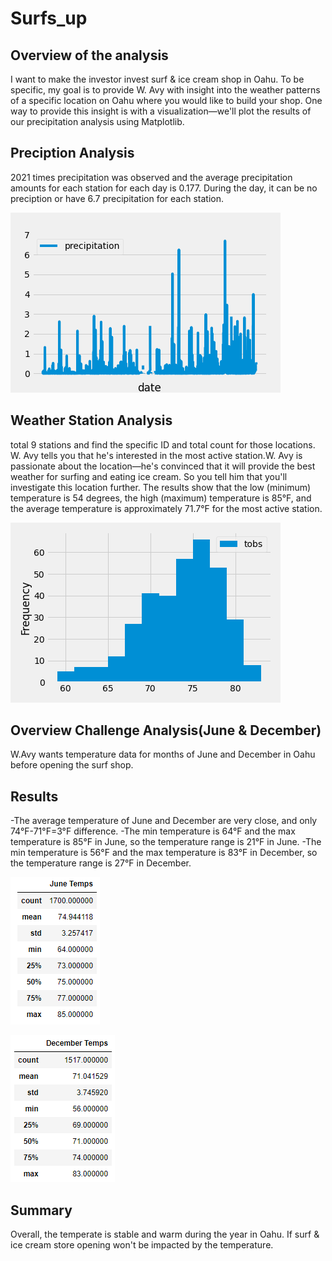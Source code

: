# Surfs_up
## Overview of the analysis
I want to make the investor invest surf & ice cream shop in Oahu.
To be specific, my goal is to provide W. Avy with insight into the weather patterns of a specific location on Oahu where you would like to build your shop. One way to provide this insight is with a visualization—we'll plot the results of our precipitation analysis using Matplotlib.

## Preciption Analysis

2021 times precipitation was observed and the average precipitation amounts for each station for each day is 0.177. During the day, it can be no preciption or have 6.7 precipitation for each station.

![](Images/precipitation.png)

## Weather Station Analysis
total 9 stations and find the specific ID and total count for those locations.
W. Avy tells you that he's interested in the most active station.W. Avy is passionate about the location—he's convinced that it will provide the best weather for surfing and eating ice cream. So you tell him that you'll investigate this location further.
The results show that the low (minimum) temperature is 54 degrees, the high (maximum) temperature is 85°F, and the average temperature is approximately 71.7°F for the most active station.

![](Images/station-histogram.png)

## Overview Challenge Analysis(June & December)
W.Avy wants temperature data for months of June and December in Oahu before opening the surf shop.

## Results
-The average temperature of June and December are very close, and only 74°F-71°F=3°F difference. 
-The min temperature is 64°F and the max temperature is 85°F in June, so the temperature range is 21°F in June.
-The min temperature is 56°F and the max temperature is 83°F in December, so the temperature range is 27°F in December.

![](Images/June%20Temps.PNG)

![](Images/Dec%20Temps.PNG)

## Summary
Overall, the temperate is stable and warm during the year in Oahu. If surf & ice cream store opening won't be impacted by the temperature. 


